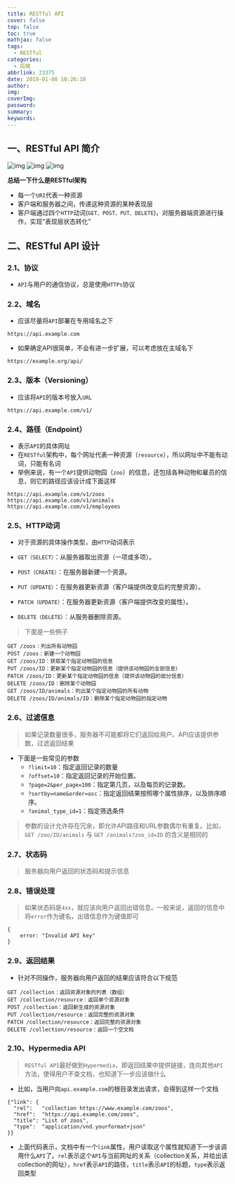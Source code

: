 ```yaml
---
title: RESTful API
cover: false
top: false
toc: true
mathjax: false
tags:
  - RESTful
categories:
  - 后端
abbrlink: 23375
date: 2019-01-08 10:26:18
author:
img:
coverImg:
password:
summary:
keywords:
---
```


## 一、RESTful API 简介

![img](https://poetries1.gitee.io/img-repo/2019/10/509.png)
![img](https://poetries1.gitee.io/img-repo/2019/10/510.png)
![img](https://poetries1.gitee.io/img-repo/2019/10/511.png)

**总结一下什么是RESTful架构**

- 每一个`URI`代表一种资源
- 客户端和服务器之间，传递这种资源的某种表现层
- 客户端通过四个`HTTP`动词(`GET、POST、PUT、DELETE`)，对服务器端资源进行操作，实现”表现层状态转化”

## 二、RESTful API 设计

### 2.1、协议

- `API`与用户的通信协议，总是使用`HTTPs`协议

### 2.2、域名

- 应该尽量将`API`部署在专用域名之下

```
https://api.example.com
```

- 如果确定API很简单，不会有进一步扩展，可以考虑放在主域名下

```
https://example.org/api/
```

### 2.3、版本（Versioning）

- 应该将`API`的版本号放入`URL`

```
https://api.example.com/v1/
```

### 2.4、路径（Endpoint）

- 表示`API`的具体网址
- 在`RESTful`架构中，每个网址代表一种资源（`resource`），所以网址中不能有动词，只能有名词
- 举例来说，有一个`API`提供动物园（`zoo`）的信息，还包括各种动物和雇员的信息，则它的路径应该设计成下面这样

```
https://api.example.com/v1/zoos
https://api.example.com/v1/animals
https://api.example.com/v1/employees
```

### 2.5、HTTP动词

- 对于资源的具体操作类型，由`HTTP`动词表示

- `GET（SELECT）`：从服务器取出资源（一项或多项）。
- `POST（CREATE）`：在服务器新建一个资源。
- `PUT（UPDATE）`：在服务器更新资源（客户端提供改变后的完整资源）。
- `PATCH（UPDATE）`：在服务器更新资源（客户端提供改变的属性）。
- `DELETE（DELETE）`：从服务器删除资源。

> 下面是一些例子

```
GET /zoos：列出所有动物园
POST /zoos：新建一个动物园
GET /zoos/ID：获取某个指定动物园的信息
PUT /zoos/ID：更新某个指定动物园的信息（提供该动物园的全部信息）
PATCH /zoos/ID：更新某个指定动物园的信息（提供该动物园的部分信息）
DELETE /zoos/ID：删除某个动物园
GET /zoos/ID/animals：列出某个指定动物园的所有动物
DELETE /zoos/ID/animals/ID：删除某个指定动物园的指定动物
```

### 2.6、过滤信息

> 如果记录数量很多，服务器不可能都将它们返回给用户。API应该提供参数，过滤返回结果

- 下面是一些常见的参数
  - `?limit=10`：指定返回记录的数量
  - `?offset=10`：指定返回记录的开始位置。
  - `?page=2&per_page=100`：指定第几页，以及每页的记录数。
  - `?sortby=name&order=asc`：指定返回结果按照哪个属性排序，以及排序顺序。
  - `?animal_type_id=1`：指定筛选条件

> 参数的设计允许存在冗余，即允许API路径和URL参数偶尔有重复。比如，`GET /zoo/ID/animals` 与 `GET /animals?zoo_id=ID` 的含义是相同的

### 2.7、状态码

> 服务器向用户返回的状态码和提示信息

### 2.8、错误处理

> 如果状态码是`4xx`，就应该向用户返回出错信息。一般来说，返回的信息中将`error`作为键名，出错信息作为键值即可

```
{
    error: "Invalid API key"
}
```

### 2.9、返回结果

- 针对不同操作，服务器向用户返回的结果应该符合以下规范

```
GET /collection：返回资源对象的列表（数组）
GET /collection/resource：返回单个资源对象
POST /collection：返回新生成的资源对象
PUT /collection/resource：返回完整的资源对象
PATCH /collection/resource：返回完整的资源对象
DELETE /collection/resource：返回一个空文档
```

### 2.10、Hypermedia API

> `RESTful API`最好做到`Hypermedia`，即返回结果中提供链接，连向其他`API`方法，使得用户不查文档，也知道下一步应该做什么

- 比如，当用户向`api.example.com`的根目录发出请求，会得到这样一个文档

```
{"link": {
  "rel":   "collection https://www.example.com/zoos",
  "href":  "https://api.example.com/zoos",
  "title": "List of zoos",
  "type":  "application/vnd.yourformat+json"
}}
```

- 上面代码表示，文档中有一个`link`属性，用户读取这个属性就知道下一步该调用什么`API`了。`rel`表示这个`API`与当前网址的关系（collection关系，并给出该collection的网址），`href`表示`API`的路径，`title`表示`API`的标题，`type`表示返回类型
